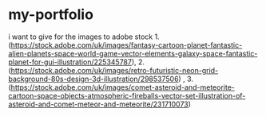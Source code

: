 # my-portfolio
i want to give for the images to adobe stock 1.(https://stock.adobe.com/uk/images/fantasy-cartoon-planet-fantastic-alien-planets-space-world-game-vector-elements-galaxy-space-fantastic-planet-for-gui-illustration/225345787), 2.(https://stock.adobe.com/uk/images/retro-futuristic-neon-grid-background-80s-design-3d-illustration/298537506) , 3.(https://stock.adobe.com/uk/images/comet-asteroid-and-meteorite-cartoon-space-objects-atmospheric-fireballs-vector-set-illustration-of-asteroid-and-comet-meteor-and-meteorite/231710073)
